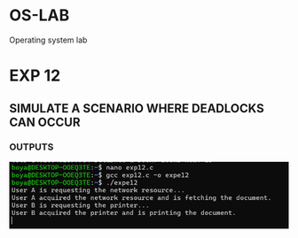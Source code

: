 # OS-LAB 
Operating system lab
# EXP 12
## SIMULATE A SCENARIO WHERE DEADLOCKS CAN OCCUR
### OUTPUTS
![ exp12 output](exp12.png)


